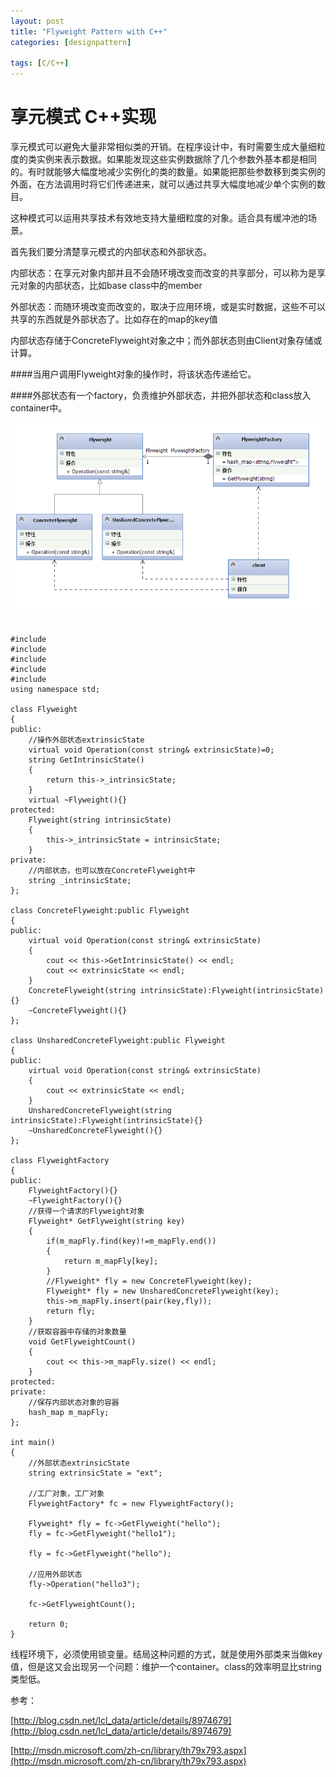 ```yaml
---
layout: post
title: "Flyweight Pattern with C++"
categories: [designpattern]

tags: [C/C++]
---
```

享元模式 C++实现
==================
享元模式可以避免大量非常相似类的开销。在程序设计中，有时需要生成大量细粒度的类实例来表示数据。如果能发现这些实例数据除了几个参数外基本都是相同的。有时就能够大幅度地减少实例化的类的数量。如果能把那些参数移到类实例的外面，在方法调用时将它们传递进来，就可以通过共享大幅度地减少单个实例的数目。


这种模式可以运用共享技术有效地支持大量细粒度的对象。适合具有缓冲池的场景。

首先我们要分清楚享元模式的内部状态和外部状态。

内部状态：在享元对象内部并且不会随环境改变而改变的共享部分，可以称为是享元对象的内部状态，比如base class中的member

外部状态：而随环境改变而改变的，取决于应用环境，或是实时数据，这些不可以共享的东西就是外部状态了。比如存在的map的key值

内部状态存储于ConcreteFlyweight对象之中；而外部状态则由Client对象存储或计算。

####当用户调用Flyweight对象的操作时，将该状态传递给它。

####外部状态有一个factory，负责维护外部状态，并把外部状态和class放入container中。

![](/assets/pic/flyweight.png)

<pre><code>
#include <iostream>
#include <string>
#include <list>
#include <vector>
#include <hash_map>
using namespace std;
 
class Flyweight
{
public:
    //操作外部状态extrinsicState
    virtual void Operation(const string& extrinsicState)=0;
    string GetIntrinsicState()
    {
        return this->_intrinsicState;
    }
    virtual ~Flyweight(){}
protected:
    Flyweight(string intrinsicState)
    {
        this->_intrinsicState = intrinsicState;
    }
private:
    //内部状态，也可以放在ConcreteFlyweight中
    string _intrinsicState;
};
 
class ConcreteFlyweight:public Flyweight
{
public:
    virtual void Operation(const string& extrinsicState)
    {
        cout << this->GetIntrinsicState() << endl;
        cout << extrinsicState << endl;
    }
    ConcreteFlyweight(string intrinsicState):Flyweight(intrinsicState){}
    ~ConcreteFlyweight(){}
};
 
class UnsharedConcreteFlyweight:public Flyweight
{
public:
    virtual void Operation(const string& extrinsicState)
    {
        cout << extrinsicState << endl;
    }
    UnsharedConcreteFlyweight(string intrinsicState):Flyweight(intrinsicState){}
    ~UnsharedConcreteFlyweight(){}
};
 
class FlyweightFactory
{
public:
    FlyweightFactory(){}
    ~FlyweightFactory(){}
    //获得一个请求的Flyweight对象
    Flyweight* GetFlyweight(string key)
    {
        if(m_mapFly.find(key)!=m_mapFly.end())
        {
            return m_mapFly[key];
        }
        //Flyweight* fly = new ConcreteFlyweight(key);
        Flyweight* fly = new UnsharedConcreteFlyweight(key);
        this->m_mapFly.insert(pair<string,Flyweight*>(key,fly));
        return fly;
    }
    //获取容器中存储的对象数量
    void GetFlyweightCount()
    {
        cout << this->m_mapFly.size() << endl;
    }
protected:
private:
    //保存内部状态对象的容器
    hash_map<string,Flyweight*> m_mapFly;
};
 
int main()
{
    //外部状态extrinsicState
    string extrinsicState = "ext";
 
    //工厂对象，工厂对象
    FlyweightFactory* fc = new FlyweightFactory();
 
    Flyweight* fly = fc->GetFlyweight("hello");
    fly = fc->GetFlyweight("hello1");
 
    fly = fc->GetFlyweight("hello");
 
    //应用外部状态
    fly->Operation("hello3");
 
    fc->GetFlyweightCount();
 
    return 0;
}
</code></pre>

线程环境下，必须使用锁变量。结局这种问题的方式，就是使用外部类来当做key值，但是这又会出现另一个问题：维护一个container。class的效率明显比string类型低。

参考：

[http://blog.csdn.net/lcl_data/article/details/8974679](http://blog.csdn.net/lcl_data/article/details/8974679)

[http://msdn.microsoft.com/zh-cn/library/th79x793.aspx](http://msdn.microsoft.com/zh-cn/library/th79x793.aspx)
